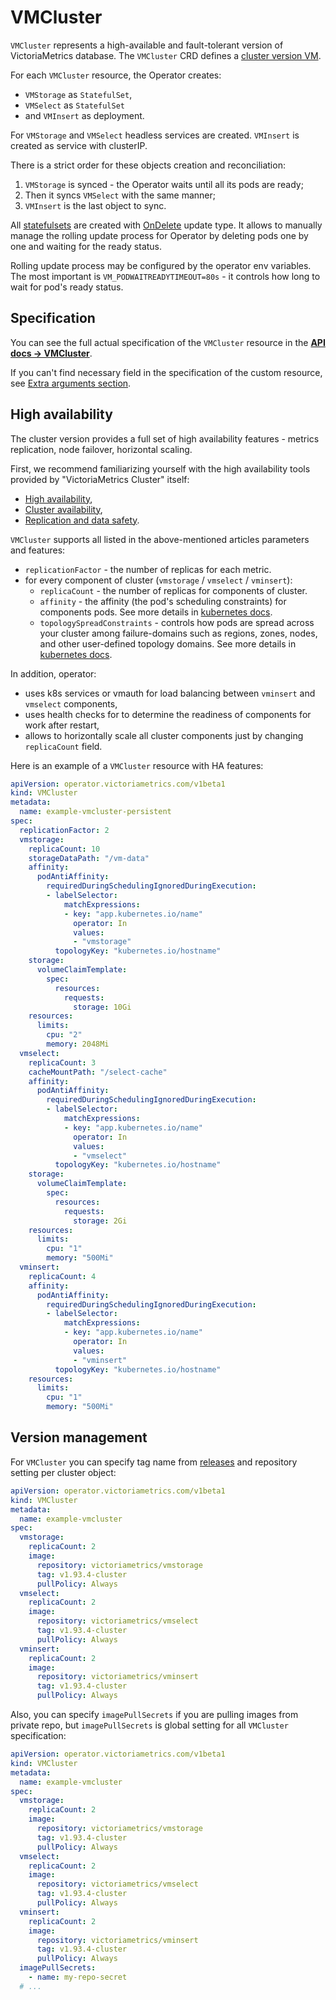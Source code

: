# VMCluster

`VMCluster` represents a high-available and fault-tolerant version of VictoriaMetrics database.
The `VMCluster` CRD defines a [cluster version VM](https://docs.victoriametrics.com/Cluster-VictoriaMetrics.html).

For each `VMCluster` resource, the Operator creates:

- `VMStorage` as `StatefulSet`,
- `VMSelect` as `StatefulSet`
- and `VMInsert` as deployment.

For `VMStorage` and `VMSelect` headless  services are created. `VMInsert` is created as service with clusterIP.

There is a strict order for these objects creation and reconciliation:

1. `VMStorage` is synced - the Operator waits until all its pods are ready;
1. Then it syncs `VMSelect` with the same manner;
1. `VMInsert` is the last object to sync.

All [statefulsets](https://kubernetes.io/docs/concepts/workloads/controllers/statefulset/) are created 
with [OnDelete](https://kubernetes.io/docs/concepts/workloads/controllers/statefulset/#on-delete) update type. 
It allows to manually manage the rolling update process for Operator by deleting pods one by one and waiting for the ready status.

Rolling update process may be configured by the operator env variables.
The most important is `VM_PODWAITREADYTIMEOUT=80s` - it controls how long to wait for pod's ready status.

## Specification

You can see the full actual specification of the `VMCluster` resource in the **[API docs -> VMCluster](https://docs.victoriametrics.com/operator/api.html#vmcluster)**.

If you can't find necessary field in the specification of the custom resource,
see [Extra arguments section](https://docs.victoriametrics.com/operator/resources/#extra-args).

## High availability

The cluster version provides a full set of high availability features - metrics replication, node failover, horizontal scaling.

First, we recommend familiarizing yourself with the high availability tools provided by "VictoriaMetrics Cluster" itself:

- [High availability](https://docs.victoriametrics.com/Cluster-VictoriaMetrics.html#high-availability),
- [Cluster availability](https://docs.victoriametrics.com/Cluster-VictoriaMetrics.html#cluster-availability),
- [Replication and data safety](https://docs.victoriametrics.com/Cluster-VictoriaMetrics.html#replication-and-data-safety).

`VMCluster` supports all listed in the above-mentioned articles parameters and features:

- `replicationFactor` - the number of replicas for each metric.
- for every component of cluster (`vmstorage` / `vmselect` / `vminsert`):
  - `replicaCount` - the number of replicas for components of cluster.
  - `affinity` - the affinity (the pod's scheduling constraints) for components pods. See more details in [kubernetes docs](https://kubernetes.io/docs/concepts/scheduling-eviction/assign-pod-node/#affinity-and-anti-affinity).
  - `topologySpreadConstraints` - controls how pods are spread across your cluster among failure-domains such as regions, zones, nodes, and other user-defined topology domains. See more details in [kubernetes docs](https://kubernetes.io/docs/concepts/workloads/pods/pod-topology-spread-constraints/).

In addition, operator:

- uses k8s services or vmauth for load balancing between `vminsert` and `vmselect` components,
- uses health checks for to determine the readiness of components for work after restart,
- allows to horizontally scale all cluster components just by changing `replicaCount` field.

Here is an example of a `VMCluster` resource with HA features:

```yaml
apiVersion: operator.victoriametrics.com/v1beta1
kind: VMCluster
metadata:
  name: example-vmcluster-persistent
spec:
  replicationFactor: 2       
  vmstorage:
    replicaCount: 10
    storageDataPath: "/vm-data"
    affinity:
      podAntiAffinity:
        requiredDuringSchedulingIgnoredDuringExecution:
        - labelSelector:
            matchExpressions:
            - key: "app.kubernetes.io/name"
              operator: In
              values:
              - "vmstorage"
          topologyKey: "kubernetes.io/hostname"
    storage:
      volumeClaimTemplate:
        spec:
          resources:
            requests:
              storage: 10Gi
    resources:
      limits:
        cpu: "2"
        memory: 2048Mi
  vmselect:
    replicaCount: 3
    cacheMountPath: "/select-cache"
    affinity:
      podAntiAffinity:
        requiredDuringSchedulingIgnoredDuringExecution:
        - labelSelector:
            matchExpressions:
            - key: "app.kubernetes.io/name"
              operator: In
              values:
              - "vmselect"
          topologyKey: "kubernetes.io/hostname"
    storage:
      volumeClaimTemplate:
        spec:
          resources:
            requests:
              storage: 2Gi
    resources:
      limits:
        cpu: "1"
        memory: "500Mi"
  vminsert:
    replicaCount: 4
    affinity:
      podAntiAffinity:
        requiredDuringSchedulingIgnoredDuringExecution:
        - labelSelector:
            matchExpressions:
            - key: "app.kubernetes.io/name"
              operator: In
              values:
              - "vminsert"
          topologyKey: "kubernetes.io/hostname"
    resources:
      limits:
        cpu: "1"
        memory: "500Mi"
```

## Version management

For `VMCluster` you can specify tag name from [releases](https://github.com/VictoriaMetrics/VictoriaMetrics/releases) and repository setting per cluster object:

```yaml
apiVersion: operator.victoriametrics.com/v1beta1
kind: VMCluster
metadata:
  name: example-vmcluster
spec:
  vmstorage:
    replicaCount: 2
    image:
      repository: victoriametrics/vmstorage
      tag: v1.93.4-cluster
      pullPolicy: Always
  vmselect:
    replicaCount: 2
    image:
      repository: victoriametrics/vmselect
      tag: v1.93.4-cluster
      pullPolicy: Always
  vminsert:
    replicaCount: 2
    image:
      repository: victoriametrics/vminsert
      tag: v1.93.4-cluster
      pullPolicy: Always
```

Also, you can specify `imagePullSecrets` if you are pulling images from private repo, 
but `imagePullSecrets` is global setting for all `VMCluster` specification:

```yaml
apiVersion: operator.victoriametrics.com/v1beta1
kind: VMCluster
metadata:
  name: example-vmcluster
spec:
  vmstorage:
    replicaCount: 2
    image:
      repository: victoriametrics/vmstorage
      tag: v1.93.4-cluster
      pullPolicy: Always
  vmselect:
    replicaCount: 2
    image:
      repository: victoriametrics/vmselect
      tag: v1.93.4-cluster
      pullPolicy: Always
  vminsert:
    replicaCount: 2
    image:
      repository: victoriametrics/vminsert
      tag: v1.93.4-cluster
      pullPolicy: Always
  imagePullSecrets:
    - name: my-repo-secret
  # ...
```
